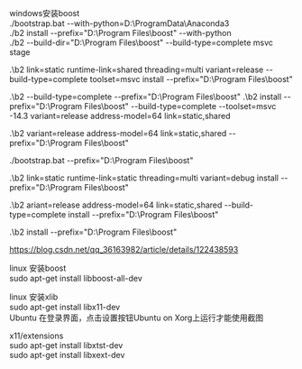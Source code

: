 windows安装boost  
./bootstrap.bat --with-python=D:\ProgramData\Anaconda3  
./b2 install --prefix="D:\Program Files\boost" --with-python  
./b2 --build-dir="D:\Program Files\boost" --build-type=complete msvc stage  

.\b2 link=static runtime-link=shared threading=multi variant=release --build-type=complete toolset=msvc install --prefix="D:\Program Files\boost"

.\b2 --build-type=complete --prefix="D:\Program Files\boost"
.\b2 install --prefix="D:\Program Files\boost" --build-type=complete --toolset=msvc -14.3
variant=release address-model=64 link=static,shared

.\b2 variant=release address-model=64 link=static,shared --prefix="D:\Program Files\boost"

./bootstrap.bat --prefix="D:\Program Files\boost"  

.\b2 link=static runtime-link=static threading=multi variant=debug install --prefix="D:\Program Files\boost"  

.\b2 ariant=release address-model=64 link=static,shared --build-type=complete install --prefix="D:\Program Files\boost"


.\b2 install --prefix="D:\Program Files\boost"

https://blog.csdn.net/qq_36163982/article/details/122438593  

linux 安装boost  
sudo apt-get install libboost-all-dev  

linux 安装xlib  
sudo apt-get install libx11-dev  
Ubuntu 在登录界面，点击设置按钮Ubuntu on Xorg上运行才能使用截图  


x11/extensions  
sudo apt-get install libxtst-dev  
sudo apt-get install libxext-dev  
